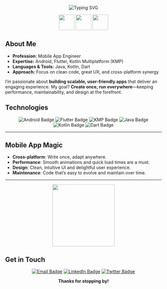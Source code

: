 <p align="center">
  <img src="https://readme-typing-svg.herokuapp.com?size=20&duration=5000&color=b2cafe&center=true&vCenter=true&lines=Hey+there,+I'm+Partha!;Mobile+App+Engineer;Expert+in+Android%2C+Flutter%2C+KMP" alt="Typing SVG">
</p>

<p align="center">
      <img src="https://user-images.githubusercontent.com/74038190/216120974-24a76b31-7f39-41f1-a38f-b3c1377cc612.png" width="50px" />
  <img src="https://raw.githubusercontent.com/Tarikul-Islam-Anik/Animated-Fluent-Emojis/master/Emojis/People%20with%20professions/Man%20Technologist%20Light%20Skin%20Tone.png" width="50px" />
    <img src="https://user-images.githubusercontent.com/74038190/216122041-518ac897-8d92-4c6b-9b3f-ca01dcaf38ee.png" width="50px" />
</p>


## About Me
- **Profession:** Mobile App Engineer  
- **Expertise:** Android, Flutter, Kotlin Multiplatform (KMP)  
- **Languages & Tools:** Java, Kotlin, Dart  
- **Approach:** Focus on clean code, great UX, and cross-platform synergy

I’m passionate about **building scalable, user-friendly apps** that deliver an engaging experience. My goal? **Create once, run everywhere**—keeping performance, maintainability, and design at the forefront.



## Technologies
<p align="center">
  <img src="https://img.shields.io/badge/Android-3DDC84?style=for-the-badge&logo=android&logoColor=white" alt="Android Badge"/>

  <img src="https://img.shields.io/badge/Flutter-02569B?style=for-the-badge&logo=flutter&logoColor=white" alt="Flutter Badge"/>

  <img src="https://img.shields.io/badge/Kotlin%20Multiplatform-7F52FF?style=for-the-badge&logo=kotlin&logoColor=white" alt="KMP Badge"/>
  
<img src="https://img.shields.io/badge/Java-ED8B00?style=for-the-badge&logo=java&logoColor=white" alt="Java Badge"/>
 
 <img src="https://img.shields.io/badge/Kotlin-0095D5?style=for-the-badge&logo=kotlin&logoColor=white" alt="Kotlin Badge"/>
 
 <img src="https://img.shields.io/badge/Dart-0175C2?style=for-the-badge&logo=dart&logoColor=white" alt="Dart Badge"/>
</p>


---
## Mobile App Magic
- **Cross-platform**: Write once, adapt anywhere.
- **Performance**: Smooth animations and quick load times are a must.
- **Design**: Clean, intuitive UI and delightful user experience.
- **Maintenance**: Code that’s easy to evolve and maintain over time.
---

<p align="center">
  <img src="https://user-images.githubusercontent.com/74038190/229223263-cf2e4b07-2615-4f87-9c38-e37600f8381a.gif" width="200px" />
</p>

## Get in Touch 
<p align="center">
  <a href="mailto:rps.parthasarathi@gmail.com"><img src="https://img.shields.io/badge/Email-D14836?style=for-the-badge&logo=gmail&logoColor=white" alt="Email Badge"/></a>
  <a href="https://linkedin.com/in/parthasarathi04"><img src="https://img.shields.io/badge/LinkedIn-%230077B5.svg?style=for-the-badge&logo=linkedin&logoColor=white" alt="LinkedIn Badge"/></a>
  <a href="https://twitter.com/username"><img src="https://img.shields.io/badge/Twitter-%231DA1F2.svg?style=for-the-badge&logo=twitter&logoColor=white" alt="Twitter Badge"/></a>
</p>

<p align="center">
  <b>Thanks for stopping by!</b>
</p>
